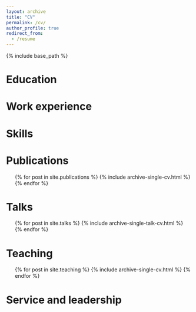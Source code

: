 ```yaml
---
layout: archive
title: "CV"
permalink: /cv/
author_profile: true
redirect_from:
  - /resume
---
```


{% include base_path %}

Education
======

[comment]: <> (* B.S. in GitHub, GitHub University, 2012)

[comment]: <> (* M.S. in Jekyll, GitHub University, 2014)

[comment]: <> (* Ph.D in Version Control Theory, GitHub University, 2018 &#40;expected&#41;)

Work experience
======

[comment]: <> (* Summer 2015: Research Assistant)

[comment]: <> (  * Github University)

[comment]: <> (  * Duties included: Tagging issues)

[comment]: <> (  * Supervisor: Professor Git)

[comment]: <> (* Fall 2015: Research Assistant)

[comment]: <> (  * Github University)

[comment]: <> (  * Duties included: Merging pull requests)

[comment]: <> (  * Supervisor: Professor Hub)
  
Skills
======

[comment]: <> (* Skill 1)

[comment]: <> (* Skill 2)

[comment]: <> (  * Sub-skill 2.1)

[comment]: <> (  * Sub-skill 2.2)

[comment]: <> (  * Sub-skill 2.3)

[comment]: <> (* Skill 3)

Publications
======
  <ul>{% for post in site.publications %}
    {% include archive-single-cv.html %}
  {% endfor %}</ul>
  
Talks
======
  <ul>{% for post in site.talks %}
    {% include archive-single-talk-cv.html %}
  {% endfor %}</ul>
  
Teaching
======
  <ul>{% for post in site.teaching %}
    {% include archive-single-cv.html %}
  {% endfor %}</ul>
  
Service and leadership
======

[comment]: <> (* Currently signed in to 43 different slack teams)
